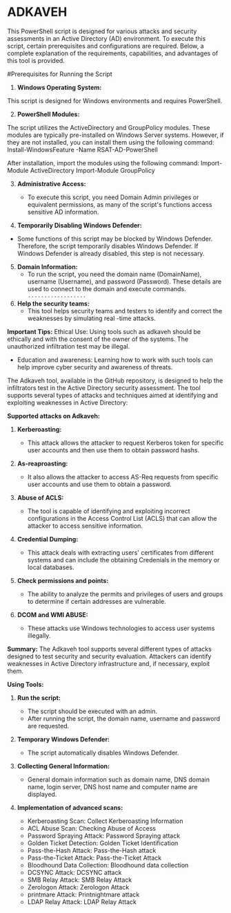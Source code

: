 # ADKAVEH
This PowerShell script is designed for various attacks and security 
assessments in an Active Directory (AD) environment. To execute this 
script, certain prerequisites and configurations are required. Below, a 
complete explanation of the requirements, capabilities, and advantages 
of this tool is provided.

 #Prerequisites for Running the Script

1. **Windows Operating System:**

This script is designed for Windows environments and requires PowerShell.

2. **PowerShell Modules:**

The script utilizes the ActiveDirectory and GroupPolicy
modules. These modules are typically pre-installed on Windows Server 
systems. However, if they are not installed, you can install them using 
the following command:
                       Install-WindowsFeature -Name RSAT-AD-PowerShell

After installation, import the modules using the following command:
                       Import-Module ActiveDirectory
                       Import-Module GroupPolicy

3. **Administrative Access:**
   - To execute this script, you need Domain Admin privileges or equivalent 
permissions, as many of the script's functions access sensitive AD 
information.

4. **Temporarily Disabling Windows Defender:**
  - Some functions of this script may be blocked by Windows Defender. Therefore,
    the script temporarily disables Windows Defender. If Windows Defender 
    is already disabled, this step is not necessary.

5. **Domain Information:**
   - To run the script, you need the domain name (DomainName), username 
     (Username), and password (Password). These details are used to connect 
      to the domain and execute commands.
۰۰۰۰۰۰۰۰۰۰۰۰۰۰۰۰۰۰
6. **Help the security teams:**
   - This tool helps security teams and testers to identify and correct the weaknesses by simulating real -time attacks.

 **Important Tips:**
Ethical Use: Using tools such as adkaveh should be ethically and with the consent of the owner of the systems. The unauthorized infiltration test may be illegal.
- Education and awareness: Learning how to work with such tools can help improve cyber security and awareness of threats.


The Adkaveh tool, available in the GitHub repository, is designed to help the infiltrators test in the Active Directory security assessment. The tool supports several types of attacks and techniques aimed at identifying and exploiting weaknesses in Active Directory:

**Supported attacks on Adkaveh:**

1. **Kerberoasting:**
   - This attack allows the attacker to request Kerberos token for specific user accounts and then use them to obtain password hashs.

2. **As-reaproasting:**
   - It also allows the attacker to access AS-Req requests from specific user accounts and use them to obtain a password.

3. **Abuse of ACLS:**
   - The tool is capable of identifying and exploiting incorrect configurations in the Access Control List (ACLS) that can allow the attacker to access sensitive information.

4. **Credential Dumping:**
   - This attack deals with extracting users' certificates from different systems and can include the obtaining Credenials in the memory or local databases.

5. **Check permissions and points:**
   - The ability to analyze the permits and privileges of users and groups to determine if certain addresses are vulnerable.

6. **DCOM and WMI ABUSE:**
   - These attacks use Windows technologies to access user systems illegally.

**Summary:**
The Adkaveh tool supports several different types of attacks designed to test security and security evaluation. Attackers can identify weaknesses in Active Directory infrastructure and, if necessary, exploit them.

**Using Tools:**
1. **Run the script:**
   - The script should be executed with an admin.
   - After running the script, the domain name, username and password are requested.

2. **Temporary Windows Defender:**
   - The script automatically disables Windows Defender.

3. **Collecting General Information:**
   - General domain information such as domain name, DNS domain name, login server, DNS host name and computer name are displayed.

4. **Implementation of advanced scans:**
   - Kerberoasting Scan: Collect Kerberoasting Information
   - ACL Abuse Scan: Checking Abuse of Access
   - Password Spraying Attack: Password Spraying attack
   - Golden Ticket Detection: Golden Ticket Identification
   - Pass-the-Hash Attack: Pass-the-Hash attack
   - Pass-the-Ticket Attack: Pass-the-Ticket Attack
   - Bloodhound Data Collection: Bloodhound data collection
   - DCSYNC Attack: DCSYNC attack
   - SMB Relay Attack: SMB Relay Attack
   - Zerologon Attack: Zerologon Attack
   - printmare Attack: Printnightmare attack
   - LDAP Relay Attack: LDAP Relay Attack
